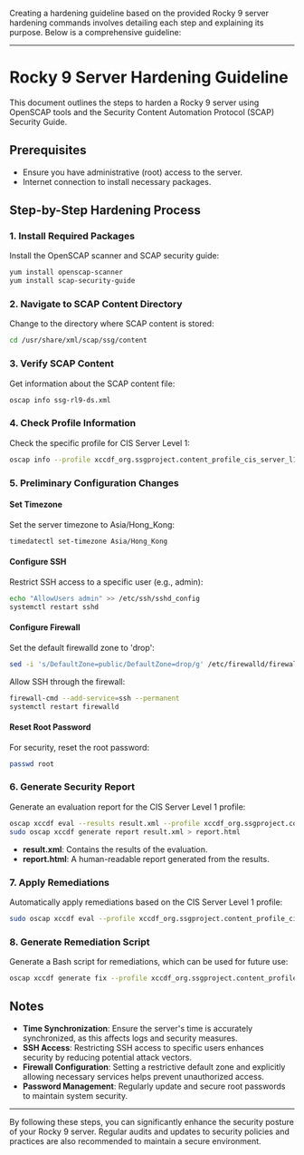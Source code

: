Creating a hardening guideline based on the provided Rocky 9 server hardening commands involves detailing each step and explaining its purpose. Below is a comprehensive guideline:

---

# Rocky 9 Server Hardening Guideline

This document outlines the steps to harden a Rocky 9 server using OpenSCAP tools and the Security Content Automation Protocol (SCAP) Security Guide.

## Prerequisites

- Ensure you have administrative (root) access to the server.
- Internet connection to install necessary packages.

## Step-by-Step Hardening Process

### 1. Install Required Packages

Install the OpenSCAP scanner and SCAP security guide:
```bash
yum install openscap-scanner
yum install scap-security-guide
```

### 2. Navigate to SCAP Content Directory

Change to the directory where SCAP content is stored:
```bash
cd /usr/share/xml/scap/ssg/content
```

### 3. Verify SCAP Content

Get information about the SCAP content file:
```bash
oscap info ssg-rl9-ds.xml
```

### 4. Check Profile Information

Check the specific profile for CIS Server Level 1:
```bash
oscap info --profile xccdf_org.ssgproject.content_profile_cis_server_l1 ssg-rl9-ds.xml
```

### 5. Preliminary Configuration Changes

#### Set Timezone
Set the server timezone to Asia/Hong_Kong:
```bash
timedatectl set-timezone Asia/Hong_Kong
```

#### Configure SSH
Restrict SSH access to a specific user (e.g., admin):
```bash
echo "AllowUsers admin" >> /etc/ssh/sshd_config
systemctl restart sshd
```

#### Configure Firewall
Set the default firewalld zone to 'drop':
```bash
sed -i 's/DefaultZone=public/DefaultZone=drop/g' /etc/firewalld/firewalld.conf
```
Allow SSH through the firewall:
```bash
firewall-cmd --add-service=ssh --permanent
systemctl restart firewalld
```

#### Reset Root Password
For security, reset the root password:
```bash
passwd root
```

### 6. Generate Security Report

Generate an evaluation report for the CIS Server Level 1 profile:
```bash
oscap xccdf eval --results result.xml --profile xccdf_org.ssgproject.content_profile_cis_server_l1 ssg-rl9-ds.xml
sudo oscap xccdf generate report result.xml > report.html
```
- **result.xml**: Contains the results of the evaluation.
- **report.html**: A human-readable report generated from the results.

### 7. Apply Remediations

Automatically apply remediations based on the CIS Server Level 1 profile:
```bash
sudo oscap xccdf eval --profile xccdf_org.ssgproject.content_profile_cis_server_l1 ssg-rl9-ds.xml
```

### 8. Generate Remediation Script

Generate a Bash script for remediations, which can be used for future use:
```bash
oscap xccdf generate fix --profile xccdf_org.ssgproject.content_profile_cis_server_l1 --fix-type bash --output remediations.sh ssg-rl9-ds.xml
```

## Notes

- **Time Synchronization**: Ensure the server's time is accurately synchronized, as this affects logs and security measures.
- **SSH Access**: Restricting SSH access to specific users enhances security by reducing potential attack vectors.
- **Firewall Configuration**: Setting a restrictive default zone and explicitly allowing necessary services helps prevent unauthorized access.
- **Password Management**: Regularly update and secure root passwords to maintain system security.

---

By following these steps, you can significantly enhance the security posture of your Rocky 9 server. Regular audits and updates to security policies and practices are also recommended to maintain a secure environment.
